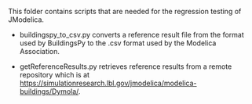 This folder contains scripts that are needed for the regression testing of JModelica.

- buildingspy_to_csv.py converts a reference result file
  from the format used by BuildingsPy to the
  .csv format used by the Modelica Association.
  
- getReferenceResults.py retrieves reference results from 
  a remote repository which is at  
  https://simulationresearch.lbl.gov/jmodelica/modelica-buildings/Dymola/.


